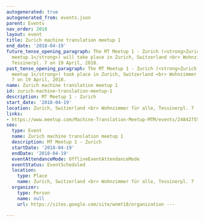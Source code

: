 ```yaml
---
autogenerated: true
autogenerated_from: events.json
parent: Events
nav_order: 2018
layout: event
title: Zurich machine translation meetup 1
end_date: '2018-04-19'
future_tense_opening_paragraph: The MT Meetup 1 - Zurich (<strong>Zurich machine translation
  meetup 1</strong>) will take place in Zurich, Switzerland <br> Wohnzimmer für alle,
  Tessinerpl. 7 on 19 April, 2018.
past_tense_opening_paragraph: The MT Meetup 1 - Zurich (<strong>Zurich machine translation
  meetup 1</strong>) took place in Zurich, Switzerland <br> Wohnzimmer für alle, Tessinerpl.
  7 on 19 April, 2018.
name: Zurich machine translation meetup 1
id: zurich-machine-translation-meetup-1
description: MT Meetup 1 - Zurich
start_date: '2018-04-19'
location: Zurich, Switzerland <br> Wohnzimmer für alle, Tessinerpl. 7
links:
- https://www.meetup.com/Machine-Translation-Meetup-MTM/events/248427551/
seo:
  type: Event
  name: Zurich machine translation meetup 1
  description: MT Meetup 1 - Zurich
  startDate: '2018-04-19'
  endDate: '2018-04-19'
  eventAttendanceMode: OfflineEventAttendanceMode
  eventStatus: EventScheduled
  location:
    type: Place
    name: Zurich, Switzerland <br> Wohnzimmer für alle, Tessinerpl. 7
  organizer:
    type: Person
    name: null
    url: https://sites.google.com/site/wnmt18/organization ---

---
```


